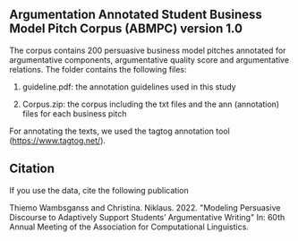 Argumentation Annotated Student Business Model Pitch Corpus (ABMPC) version 1.0
-----------------------------------------------------

The corpus contains 200 persuasive business model pitches annotated for argumentative components, argumentative quality score and argumentative relations. The folder contains the following files:

1. guideline.pdf: the annotation guidelines used in this study

2. Corpus.zip: the corpus including the txt files and the ann (annotation) files for each business pitch
   
For annotating the texts, we used the tagtog annotation tool (https://www.tagtog.net/).
   	   
Citation
--------
   	   
If you use the data, cite the following publication

   Thiemo Wambsganss and Christina. Niklaus. 2022. "Modeling Persuasive Discourse to Adaptively Support Students’ Argumentative Writing" In: 60th Annual Meeting of the Association for Computational Linguistics.
